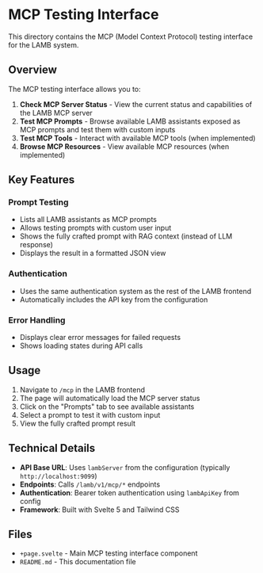 # MCP Testing Interface

This directory contains the MCP (Model Context Protocol) testing interface for the LAMB system.

## Overview

The MCP testing interface allows you to:

1. **Check MCP Server Status** - View the current status and capabilities of the LAMB MCP server
2. **Test MCP Prompts** - Browse available LAMB assistants exposed as MCP prompts and test them with custom inputs
3. **Test MCP Tools** - Interact with available MCP tools (when implemented)
4. **Browse MCP Resources** - View available MCP resources (when implemented)

## Key Features

### Prompt Testing
- Lists all LAMB assistants as MCP prompts
- Allows testing prompts with custom user input
- Shows the fully crafted prompt with RAG context (instead of LLM response)
- Displays the result in a formatted JSON view

### Authentication
- Uses the same authentication system as the rest of the LAMB frontend
- Automatically includes the API key from the configuration

### Error Handling
- Displays clear error messages for failed requests
- Shows loading states during API calls

## Usage

1. Navigate to `/mcp` in the LAMB frontend
2. The page will automatically load the MCP server status
3. Click on the "Prompts" tab to see available assistants
4. Select a prompt to test it with custom input
5. View the fully crafted prompt result

## Technical Details

- **API Base URL**: Uses `lambServer` from the configuration (typically `http://localhost:9099`)
- **Endpoints**: Calls `/lamb/v1/mcp/*` endpoints
- **Authentication**: Bearer token authentication using `lambApiKey` from config
- **Framework**: Built with Svelte 5 and Tailwind CSS

## Files

- `+page.svelte` - Main MCP testing interface component
- `README.md` - This documentation file 